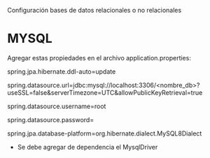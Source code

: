 Configuración bases de datos relacionales o no relacionales

# MYSQL

Agregar estas propiedades en el archivo application.properties:

spring.jpa.hibernate.ddl-auto=update

spring.datasource.url=jdbc:mysql://localhost:3306/<nombre_db>?useSSL=false&serverTimezone=UTC&allowPublicKeyRetrieval=true

spring.datasource.username=root

spring.datasource.password=

spring.jpa.database-platform=org.hibernate.dialect.MySQL8Dialect


- Se debe agregar de dependencia el MysqlDriver

